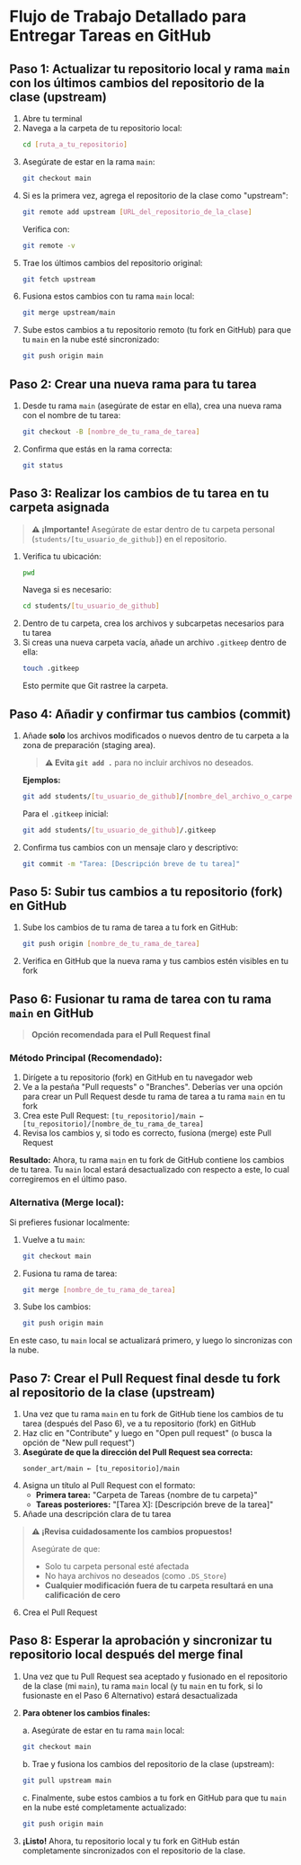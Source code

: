 # Flujo de Trabajo Detallado para Entregar Tareas en GitHub

## Paso 1: Actualizar tu repositorio local y rama `main` con los últimos cambios del repositorio de la clase (upstream)

1. Abre tu terminal
2. Navega a la carpeta de tu repositorio local:
   ```bash
   cd [ruta_a_tu_repositorio]
   ```
3. Asegúrate de estar en la rama `main`:
   ```bash
   git checkout main
   ```
4. Si es la primera vez, agrega el repositorio de la clase como "upstream":
   ```bash
   git remote add upstream [URL_del_repositorio_de_la_clase]
   ```
   Verifica con:
   ```bash
   git remote -v
   ```
5. Trae los últimos cambios del repositorio original:
   ```bash
   git fetch upstream
   ```
6. Fusiona estos cambios con tu rama `main` local:
   ```bash
   git merge upstream/main
   ```
7. Sube estos cambios a tu repositorio remoto (tu fork en GitHub) para que tu `main` en la nube esté sincronizado:
   ```bash
   git push origin main
   ```

## Paso 2: Crear una nueva rama para tu tarea

1. Desde tu rama `main` (asegúrate de estar en ella), crea una nueva rama con el nombre de tu tarea:
   ```bash
   git checkout -B [nombre_de_tu_rama_de_tarea]
   ```
2. Confirma que estás en la rama correcta:
   ```bash
   git status
   ```

## Paso 3: Realizar los cambios de tu tarea en tu carpeta asignada

> **⚠️ ¡Importante!** Asegúrate de estar dentro de tu carpeta personal (`students/[tu_usuario_de_github]`) en el repositorio.

1. Verifica tu ubicación:
   ```bash
   pwd
   ```
   Navega si es necesario:
   ```bash
   cd students/[tu_usuario_de_github]
   ```
2. Dentro de tu carpeta, crea los archivos y subcarpetas necesarios para tu tarea
3. Si creas una nueva carpeta vacía, añade un archivo `.gitkeep` dentro de ella:
   ```bash
   touch .gitkeep
   ```
   Esto permite que Git rastree la carpeta.

## Paso 4: Añadir y confirmar tus cambios (commit)

1. Añade **solo** los archivos modificados o nuevos dentro de tu carpeta a la zona de preparación (staging area). 
   
   > **⚠️ Evita `git add .`** para no incluir archivos no deseados.
   
   **Ejemplos:**
   ```bash
   git add students/[tu_usuario_de_github]/[nombre_del_archivo_o_carpeta]
   ```
   
   Para el `.gitkeep` inicial:
   ```bash
   git add students/[tu_usuario_de_github]/.gitkeep
   ```

2. Confirma tus cambios con un mensaje claro y descriptivo:
   ```bash
   git commit -m "Tarea: [Descripción breve de tu tarea]"
   ```

## Paso 5: Subir tus cambios a tu repositorio (fork) en GitHub

1. Sube los cambios de tu rama de tarea a tu fork en GitHub:
   ```bash
   git push origin [nombre_de_tu_rama_de_tarea]
   ```
2. Verifica en GitHub que la nueva rama y tus cambios estén visibles en tu fork

## Paso 6: Fusionar tu rama de tarea con tu rama `main` en GitHub

> **Opción recomendada para el Pull Request final**

### Método Principal (Recomendado):
1. Dirígete a tu repositorio (fork) en GitHub en tu navegador web
2. Ve a la pestaña "Pull requests" o "Branches". Deberías ver una opción para crear un Pull Request desde tu rama de tarea a tu rama `main` en tu fork
3. Crea este Pull Request: `[tu_repositorio]/main ← [tu_repositorio]/[nombre_de_tu_rama_de_tarea]`
4. Revisa los cambios y, si todo es correcto, fusiona (merge) este Pull Request

**Resultado:** Ahora, tu rama `main` en tu fork de GitHub contiene los cambios de tu tarea. Tu `main` local estará desactualizado con respecto a este, lo cual corregiremos en el último paso.

### Alternativa (Merge local):
Si prefieres fusionar localmente:
1. Vuelve a tu `main`:
   ```bash
   git checkout main
   ```
2. Fusiona tu rama de tarea:
   ```bash
   git merge [nombre_de_tu_rama_de_tarea]
   ```
3. Sube los cambios:
   ```bash
   git push origin main
   ```

En este caso, tu `main` local se actualizará primero, y luego lo sincronizas con la nube.

## Paso 7: Crear el Pull Request final desde tu fork al repositorio de la clase (upstream)

1. Una vez que tu rama `main` en tu fork de GitHub tiene los cambios de tu tarea (después del Paso 6), ve a tu repositorio (fork) en GitHub
2. Haz clic en "Contribute" y luego en "Open pull request" (o busca la opción de "New pull request")
3. **Asegúrate de que la dirección del Pull Request sea correcta:**
   ```
   sonder_art/main ← [tu_repositorio]/main
   ```
4. Asigna un título al Pull Request con el formato:
   - **Primera tarea:** "Carpeta de Tareas {nombre de tu carpeta}"
   - **Tareas posteriores:** "[Tarea X]: [Descripción breve de la tarea]"
5. Añade una descripción clara de tu tarea

> **⚠️ ¡Revisa cuidadosamente los cambios propuestos!** 
> 
> Asegúrate de que:
> - Solo tu carpeta personal esté afectada
> - No haya archivos no deseados (como `.DS_Store`)
> - **Cualquier modificación fuera de tu carpeta resultará en una calificación de cero**

6. Crea el Pull Request

## Paso 8: Esperar la aprobación y sincronizar tu repositorio local después del merge final

1. Una vez que tu Pull Request sea aceptado y fusionado en el repositorio de la clase (mi `main`), tu rama `main` local (y tu `main` en tu fork, si lo fusionaste en el Paso 6 Alternativo) estará desactualizada

2. **Para obtener los cambios finales:**
   
   a. Asegúrate de estar en tu rama `main` local:
   ```bash
   git checkout main
   ```
   
   b. Trae y fusiona los cambios del repositorio de la clase (upstream):
   ```bash
   git pull upstream main
   ```
   
   c. Finalmente, sube estos cambios a tu fork en GitHub para que tu `main` en la nube esté completamente actualizado:
   ```bash
   git push origin main
   ```

3. **¡Listo!** Ahora, tu repositorio local y tu fork en GitHub están completamente sincronizados con el repositorio de la clase.
